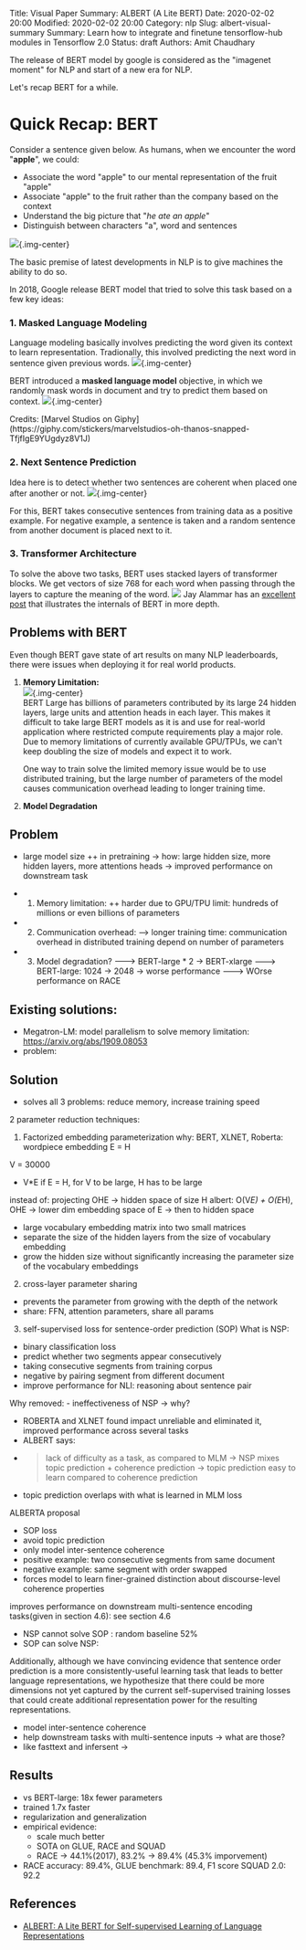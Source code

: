 Title: Visual Paper Summary: ALBERT (A Lite BERT)
Date: 2020-02-02 20:00
Modified: 2020-02-02 20:00
Category: nlp
Slug: albert-visual-summary
Summary: Learn how to integrate and finetune tensorflow-hub modules in Tensorflow 2.0
Status: draft
Authors: Amit Chaudhary

The release of BERT model by google is considered as the "imagenet moment" for NLP and start of a new era for NLP.

Let's recap BERT for a while.


# Quick Recap:  BERT
Consider a sentence given below. As humans, when we encounter the word "**apple**", we could: 

- Associate the word "apple" to our mental representation of the fruit "apple"  
- Associate "apple" to the fruit rather than the company based on the context  
- Understand the big picture that "*he ate an apple*"  
- Distinguish between characters "a", word and sentences

![](/images/nlp-representation-learning.png){.img-center}    

The basic premise of latest developments in NLP is to give machines the ability to do so.

In 2018, Google release BERT model that tried to solve this task based on a few key ideas:
### 1. Masked Language Modeling
Language modeling basically involves predicting the word given its context to learn representation. Tradionally, this involved predicting the next word in sentence given previous words.
![](/images/nlp-language-model-1.png){.img-center}  

BERT introduced a **masked language model** objective, in which we randomly mask words in document and try to predict them based on context.
![](/images/bert-masked-language-model.png){.img-center}  
<p class="has-text-centered">
Credits: [Marvel Studios on Giphy](https://giphy.com/stickers/marvelstudios-oh-thanos-snapped-TfjfIgE9YUgdyz8V1J)
</p>

### 2. Next Sentence Prediction
Idea here is to detect whether two sentences are coherent when placed one after another or not.
![](/images/bert-nsp-1.png){.img-center}  

For this, BERT takes consecutive sentences from training data as a positive example. For negative example, a sentence is taken and a random sentence from another document is placed next to it.

### 3. Transformer Architecture
To solve the above two tasks, BERT uses stacked layers of transformer blocks. We get vectors of size 768 for each word when passing through the layers to capture the meaning of the word.
![](/images/bert-blocks.png)
Jay Alammar has an [excellent post](http://jalammar.github.io/illustrated-bert/) that illustrates the internals of BERT in more depth.

## Problems with BERT
Even though BERT gave state of art results on many NLP leaderboards, there were issues when deploying it for real world products.

1. **Memory Limitation:**  
    ![](/images/bert-heavy-on-gpu.png){.img-center}  
    BERT Large has billions of parameters contributed by its large 24 hidden layers, large units and attention heads in each layer. This makes it difficult to take large BERT models as it is and use for real-world application where restricted compute requirements play a major role.
    Due to memory limitations of currently available GPU/TPUs, we can't keep doubling the size of models and expect it to work.  
    
    One way to train solve the limited memory issue would be to use distributed training, but the large number of parameters of the model causes communication overhead leading to longer training time.
    
2. **Model Degradation**


## Problem
- large model size ++ in pretraining 
-> how: large hidden size, more hidden layers, more attentions heads
-> improved performance on downstream task
- 1. Memory limitation: ++ harder due to GPU/TPU limit:  hundreds of millions or even billions of parameters
- 2. Communication overhead:
--> longer training time: communication overhead in distributed training depend on number of parameters

- 3. Model degradation?
---> BERT-large * 2 -> BERT-xlarge
---> BERT-large: 1024 -> 2048 -> worse performance
---> WOrse performance on RACE

## Existing solutions:
- Megatron-LM: model parallelism to solve memory limitation: https://arxiv.org/abs/1909.08053
- problem: 


## Solution
- solves all 3 problems: reduce memory, increase training speed

2 parameter reduction techniques:
1. Factorized embedding parameterization
why: BERT, XLNET, Roberta: wordpiece embedding E = H

V = 30000

- V*E
if E = H, for V to be large, H has to be large

instead of: projecting OHE -> hidden space of size H
albert: O(V*E) + O(E*H), OHE -> lower dim embedding space of E -> then to hidden space

- large vocabulary embedding matrix into two small matrices
- separate the size of the hidden layers from the size of vocabulary embedding
- grow the hidden size without significantly increasing the parameter size of the vocabulary embeddings

2. cross-layer parameter sharing
- prevents the parameter from growing with the depth of the network
- share: FFN, attention parameters, share all params

3. self-supervised loss for sentence-order prediction (SOP)
What is NSP:
- binary classification loss
- predict whether two segments appear consecutively
- taking consecutive segments from training corpus
- negative by pairing segment from different document
- improve performance for NLI: reasoning about sentence pair

Why removed: - ineffectiveness of NSP -> why?
- ROBERTA and XLNET found impact unreliable and eliminated it, improved performance across several tasks
- ALBERT says:  
- > lack of difficulty as a task, as compared to MLM
-> NSP mixes topic prediction + coherence prediction
-> topic prediction easy to learn compared to coherence prediction
- topic prediction overlaps with what is learned in MLM loss

ALBERTA proposal
- SOP loss
- avoid topic prediction
- only model inter-sentence coherence
- positive example: two consecutive segments from same document
- negative example: same segment with order swapped
- forces model to learn finer-grained distinction about discourse-level coherence properties

improves performance on downstream multi-sentence encoding tasks(given in section 4.6): see section 4.6
- NSP cannot solve SOP : random baseline 52%
- SOP can solve NSP:

Additionally, although we have convincing
evidence that sentence order prediction is a more consistently-useful learning task that leads to better
language representations, we hypothesize that there could be more dimensions not yet captured by
the current self-supervised training losses that could create additional representation power for the
resulting representations.

- model inter-sentence coherence
- help downstream tasks with multi-sentence inputs -> what are those?
- like fasttext and infersent -> 

## Results
- vs BERT-large: 18x fewer parameters
- trained 1.7x faster
- regularization and generalization
- empirical evidence:
    - scale much better
    - SOTA on GLUE, RACE and SQUAD
    - RACE -> 44.1%(2017), 83.2% -> 89.4% (45.3% imporvement)
- RACE accuracy: 89.4%, GLUE benchmark: 89.4, F1 score SQUAD 2.0: 92.2


## References
- [ALBERT: A Lite BERT for Self-supervised Learning of Language Representations](https://arxiv.org/pdf/1909.11942.pdf)